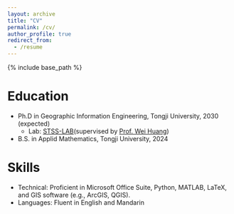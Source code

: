 ```yaml
---
layout: archive
title: "CV"
permalink: /cv/
author_profile: true
redirect_from:
  - /resume
---
```


{% include base_path %}

Education
======
* Ph.D in Geographic Information Engineering, Tongji University, 2030 (expected)
    * Lab: [STSS-LAB](https://mp.weixin.qq.com/mp/profile_ext?action=home&__biz=Mzg3MzYyNzgyNQ==&scene=117#wechat_redirect)(supervised by [Prof. Wei Huang](https://huangweibuct.github.io/weihuang.github.io/))
* B.S. in Applid Mathematics, Tongji University, 2024
  
Skills
======
* Technical: Proficient in Microsoft Office Suite, Python, MATLAB, LaTeX, and GIS software (e.g., ArcGIS, QGIS).
* Languages: Fluent in English and Mandarin
